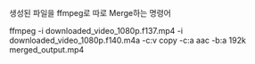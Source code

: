 생성된 파일을 ffmpeg로 따로 Merge하는 명령어

ffmpeg -i downloaded_video_1080p.f137.mp4 -i downloaded_video_1080p.f140.m4a -c:v copy -c:a aac -b:a 192k merged_output.mp4
